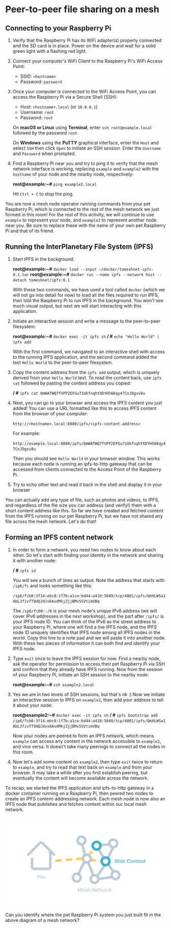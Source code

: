 Peer-to-peer file sharing on a mesh
===================================

## Connecting to your Raspberry Pi

1. Verify that the Raspberry Pi has its WiFi adapter(s) properly connected and the SD card is in place. Power on the device and wait for a solid green light with a flashing red light.

1. Connect your computer's WiFi Client to the Raspberry Pi's WiFi Access Point:

    - SSID: `<hostname>`
    - Password: `password`

1. Once your computer is connected to the WiFi Access Point, you can access the Raspberry Pi via a Secure Shell (SSH):

    - Host: `<hostname>.local` (or `10.0.0.1`)
    - Username: `root`
    - Password: `root`

    On **macOS or Linux** using **Terminal**, enter `ssh root@example.local` followed by the password `root`.

    On **Windows** using the **PuTTY** graphical interface, enter the `Host` and select `SSH` then click `Open` to initiate an SSH session. Enter the `Username` and `Password` when prompted.

1. Find a Raspberry Pi near you and try to ping it to verify that the mesh network interface is working, replacing `example` and `example2` with the `hostname` of your node and the nearby node, respectively:

    **root@example:~#** `ping example2.local`

    Hit `Ctrl + C` to stop the ping.

You are now a mesh node operator running commands from your pet Raspberry Pi, which is connected to the rest of the mesh network we just formed in this room! For the rest of this activity, we will continue to use `example` to represent your node, and `example2` to represent another node near you. Be sure to replace these with the name of your own pet Raspberry Pi and that of its friend.

## Running the InterPlanetary File System (IPFS)

1. Start IPFS in the background:

    **root@example:~#** `docker load --input ~/docker/tomeshnet-ipfs-0.1.tar`
    **root@example:~#** `docker run --name ipfs --network host --detach tomeshnet/ipfs:0.1`

    With these two commands, we have used a tool called `docker` (which we will not go into detail for now) to load all the files required to run IPFS, then told the Raspberry Pi to run IPFS in the background. You won't see much visual output, but next we will start interacting with this application.

1. Initiate an interactive session and write a message to the peer-to-peer filesystem:

    **root@example:~#** `docker exec -it ipfs sh`
    **/ #** `echo "Hello World" | ipfs add`

    With the first command, we navigated to an interactive shell with access to the running IPFS application, and the second command added the text `Hello World` to the peer-to-peer filesystem.

1. Copy the content address from the `ipfs add` output, which is uniquely derived from your `Hello World` text. To read the content back, use `ipfs cat` followed by pasting the content address you copied:

    **/ #** `ipfs cat QmWATWQ7fVPP2EFGu71UkfnqhYXDYH566qy47CnJDgvs8u`

1. Next, you can go to your browser and access the IPFS content you just added! You can use a URL formatted like this to access IPFS content from the browser of your computer:

    `http://<hostname>.local:8080/ipfs/<ipfs-content-address>`

    For example:

    `http://example.local:8080/ipfs/QmWATWQ7fVPP2EFGu71UkfnqhYXDYH566qy47CnJDgvs8u`

    Then you should see `Hello World` in your browser window. This works because each node is running an ipfs-to-http gateway that can be accessed from clients connected to the Access Point of the Raspberry Pi.

1. Try to echo other text and read it back in the shell and display it in your browser

You can actually add any type of file, such as photos and videos, to IPFS, and regardless of the file size you can address (and verify!) them with a short content address like this. So far we have created and fetched content from the IPFS running on our pet Raspberry Pi, but we have not shared any file across the mesh network. Let's do that!

## Forming an IPFS content network

1. In order to form a network, you need two nodes to know about each other. So let's start with finding your identity in the network and sharing it with another node:

    **/ #** `ipfs id`

    You will see a bunch of lines as output. Note the address that starts with `/ip6/fc` and looks something like this:

    `/ip6/fcb0:3f14:ebc8:1f7b:a1ce:bd44:a410:5049/tcp/4001/ipfs/QmXLWSa1AbLJfivfT9dQJdvs6AsdMkjZjjBMv5SVtimVBq`

    The `/ip6/fc00::/8` is your mesh node's unique IPv6 address (we will cover IPv6 addresses in the next workshop), and the part after `/ipfs/` is your IPFS node ID. You can think of the IPv6 as the street address to your Raspberry Pi, where one will find a live IPFS node, and the IPFS node ID uniquely identifies that IPFS node among all IPFS nodes in the world. Copy this line to a note pad and we will paste it into another node. With these two pieces of information it can both find and identify your IPFS node.

1. Type `exit` once to leave the IPFS session for now. Find a nearby node, ask the operator for permission to access their pet Raspberry Pi via SSH and confirm that they already have IPFS running. Now from the session of your Raspberry Pi, initiate an SSH session to the nearby node:

    **root@example:~#** `ssh example2.local`

1. Yes we are in two levels of SSH sessions, but that's ok :) Now we initiate an interactive session to IPFS on `example2`, then add your address to tell it about your node:

    **root@example2:~#** `docker exec -it ipfs sh`
    **/ #** `ipfs bootstrap add /ip6/fcb0:3f14:ebc8:1f7b:a1ce:bd44:a410:5049/tcp/4001/ipfs/QmXLWSa1AbLJfivfT9dQJdvs6AsdMkjZjjBMv5SVtimVBq`

    Now your nodes are peered to form an IPFS network, which means `example` can access any content in the network accessible to `example2`, and vice versa. It doesn't take many peerings to connect all the nodes in this room.

1. Now let's add some content on `example2`, then type `exit` twice to return to `example`, and try to read that text back on `example` and from your browser. It may take a while after you first establish peering, but eventually the content will become available across the network.

To recap, we started the IPFS application and ipfs-to-http gateway in a docker container running on a Raspberry Pi, then peered two nodes to create an IPFS content-addressing network. Each mesh node is now also an IPFS node that publishes and fetches content within our local mesh network.

![Peer-to-peer applications](peer-to-peer-applications.svg)

Can you identify where the pet Raspberry Pi system you just built fit in the above diagram of a mesh network?
